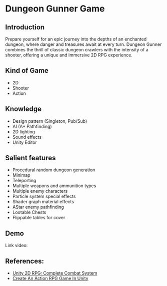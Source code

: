 # Dungeon Gunner Game

## Introduction
Prepare yourself for an epic journey into the depths of an enchanted dungeon, where danger and treasures await at every turn. Dungeon Gunner combines the thrill of classic dungeon crawlers with the intensity of a shooter, offering a unique and immersive 2D RPG experience.
## Kind of Game
* 2D
* Shooter
* Action
## Knowledge
* Design pattern (Singleton, Pub/Sub)
* AI (A* Pathfinding)
* 2D lighting
* Sound effects
* Unity Editor 
## Salient features
* Procedural random dungeon generation
* Minimap
* Teleporting
* Multiple weapons and ammunition types
* Multiple enemy characters
* Particle system special effects
* Shader graph material effects
* AStar enemy pathfinding
* Lootable Chests
* Flippable tables for cover
## Demo
Link video:
## References:
* [Unity 2D RPG: Complete Combat System](https://www.udemy.com/course/unity-2d-rpg/)
* [Create An Action RPG Game In Unity](https://www.udemy.com/course/unityarpg/)
